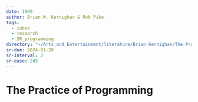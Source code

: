 ```yaml
---
date: 1999
author: Brian W. Kernighan & Rob Pike
tags:
  - inbox
  - research
  - SR_programming
directory: "~/Arts_and_Entertainment/literature/Brian Kernighan/The Practice of Programming (2082)/"
sr-due: 2024-01-28
sr-interval: 2
sr-ease: 245
---
```


# The Practice of Programming

